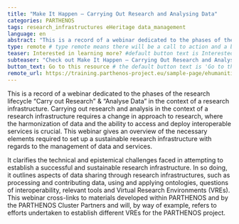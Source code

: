 ```yaml
---
title: "Make It Happen – Carrying Out Research and Analysing Data"
categories: PARTHENOS
tags: research_infrastructures eHeritage data_management
language: en
abstract: "This is a record of a webinar dedicated to the phases of the research lifecycle “Carry out Research” & “Analyse Data” in the context of a research infrastructure. Carrying out research and analysis in the context of a research infrastructure requires a change in approach to research, where the harmonization of data and the ability to access and deploy interoperable services is crucial. This webinar gives an overview of the necessary elements required to set up a sustainable research infrastructure with regards to the management of data and services."
type: remote # type remote means there will be a call to action and a button with the link to the actual resource; by default type = local
teaser: Interested in learning more? #default button text is Interested in learning more so you can leave it out
subteaser: "Check out Make It Happen – Carrying Out Research and Analysing Data on PARTHENOS" # if you can leave out the subteaser, it won't appear
button_text: Go to this resource # the default button text is 'Go to this resource', you can safely leave it out
remote_url: https://training.parthenos-project.eu/sample-page/ehumanities-eheritage-webinar-series/webinar-make-it-happen-carrying-out-research-and-analysing-data/
---
```


This is a record of a webinar dedicated to the phases of the research lifecycle “Carry out Research” & “Analyse Data” in the context of a research infrastructure. Carrying out research and analysis in the context of a research infrastructure requires a change in approach to research, where the harmonization of data and the ability to access and deploy interoperable services is crucial. This webinar gives an overview of the necessary elements required to set up a sustainable research infrastructure with regards to the management of data and services.

It clarifies the technical and epistemical challenges faced in attempting to establish a successful and sustainable research infrastructure. In so doing, it outlines aspects of data sharing through research infrastructures, such as processing and contributing data, using and applying ontologies, questions of interoperability, relevant tools and Virtual Research Environments (VREs). This webinar cross-links to materials developed within PARTHENOS and by the PARTHENOS Cluster Partners and will, by way of example, refers to efforts undertaken to establish different VREs for the PARTHENOS project.
